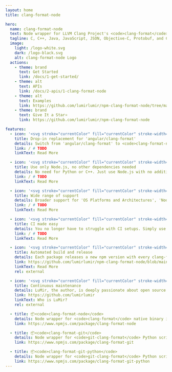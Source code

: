 ```yaml
---
layout: home
title: clang-format-node

hero:
  name: clang-format-node
  text: Node wrapper for LLVM Clang Project's <code>clang-format</code> and <code>git-clang-format</code> native binaries.
  tagline: C, C++, Java, JavaScript, JSON, Objective-C, Protobuf, and C# formatter based on Clang for the Node.js environment.🐉
  image:
    light: /logo-white.svg
    dark: /logo-black.svg
    alt: clang-format-node Logo
  actions:
    - theme: brand
      text: Get Started
      link: /docs/1-get-started/
    - theme: alt
      text: APIs
      link: /docs/2-apis/1-clang-format-node
    - theme: alt
      text: Examples
      link: https://github.com/lumirlumir/npm-clang-format-node/tree/main/examples
    - theme: brand
      text: Give It a Star⭐
      link: https://github.com/lumirlumir/npm-clang-format-node

features:
  - icon: '<svg stroke="currentColor" fill="currentColor" stroke-width="0" viewBox="0 0 448 512" height="32px" width="32px" xmlns="http://www.w3.org/2000/svg"><path d="M185.7 268.1h76.2l-38.1-91.6-38.1 91.6zM223.8 32L16 106.4l31.8 275.7 176 97.9 176-97.9 31.8-275.7zM354 373.8h-48.6l-26.2-65.4H168.6l-26.2 65.4H93.7L223.8 81.5z"></path></svg>'
    title: Drop-in replacement for 'angular/clang-format'
    details: Switch from 'angular/clang-format' to <code>clang-format-node</code> in no time.
    link: / # TODO
    linkText: Read More

  - icon: '<svg stroke="currentColor" fill="currentColor" stroke-width="0" viewBox="0 0 448 512" height="32px" width="32px" xmlns="http://www.w3.org/2000/svg"><path d="M224 508c-6.7 0-13.5-1.8-19.4-5.2l-61.7-36.5c-9.2-5.2-4.7-7-1.7-8 12.3-4.3 14.8-5.2 27.9-12.7 1.4-.8 3.2-.5 4.6.4l47.4 28.1c1.7 1 4.1 1 5.7 0l184.7-106.6c1.7-1 2.8-3 2.8-5V149.3c0-2.1-1.1-4-2.9-5.1L226.8 37.7c-1.7-1-4-1-5.7 0L36.6 144.3c-1.8 1-2.9 3-2.9 5.1v213.1c0 2 1.1 4 2.9 4.9l50.6 29.2c27.5 13.7 44.3-2.4 44.3-18.7V167.5c0-3 2.4-5.3 5.4-5.3h23.4c2.9 0 5.4 2.3 5.4 5.3V378c0 36.6-20 57.6-54.7 57.6-10.7 0-19.1 0-42.5-11.6l-48.4-27.9C8.1 389.2.7 376.3.7 362.4V149.3c0-13.8 7.4-26.8 19.4-33.7L204.6 9c11.7-6.6 27.2-6.6 38.8 0l184.7 106.7c12 6.9 19.4 19.8 19.4 33.7v213.1c0 13.8-7.4 26.7-19.4 33.7L243.4 502.8c-5.9 3.4-12.6 5.2-19.4 5.2zm149.1-210.1c0-39.9-27-50.5-83.7-58-57.4-7.6-63.2-11.5-63.2-24.9 0-11.1 4.9-25.9 47.4-25.9 37.9 0 51.9 8.2 57.7 33.8.5 2.4 2.7 4.2 5.2 4.2h24c1.5 0 2.9-.6 3.9-1.7s1.5-2.6 1.4-4.1c-3.7-44.1-33-64.6-92.2-64.6-52.7 0-84.1 22.2-84.1 59.5 0 40.4 31.3 51.6 81.8 56.6 60.5 5.9 65.2 14.8 65.2 26.7 0 20.6-16.6 29.4-55.5 29.4-48.9 0-59.6-12.3-63.2-36.6-.4-2.6-2.6-4.5-5.3-4.5h-23.9c-3 0-5.3 2.4-5.3 5.3 0 31.1 16.9 68.2 97.8 68.2 58.4-.1 92-23.2 92-63.4z"></path></svg>'
    title: Use only Node.js, no other dependencies needed
    details: No need for Python or C++. Just use Node.js with no additional dependencies required.
    link: / # TODO
    linkText: Read More

  - icon: '<svg stroke="currentColor" fill="currentColor" stroke-width="0" viewBox="0 0 24 24" height="32px" width="32px" xmlns="http://www.w3.org/2000/svg"><path d="M12 2C6.486 2 2 6.486 2 12v4.143C2 17.167 2.897 18 4 18h1a1 1 0 0 0 1-1v-5.143a1 1 0 0 0-1-1h-.908C4.648 6.987 7.978 4 12 4s7.352 2.987 7.908 6.857H19a1 1 0 0 0-1 1V18c0 1.103-.897 2-2 2h-2v-1h-4v3h6c2.206 0 4-1.794 4-4 1.103 0 2-.833 2-1.857V12c0-5.514-4.486-10-10-10z"></path></svg>'
    title: Wide range of support
    details: Broader support for 'OS Platforms and Architectures', 'Node.js Versions', 'GitHub Actions Runner Images' and 'Docker Build Images'.
    link: / # TODO
    linkText: Read More

  - icon: '<svg stroke="currentColor" fill="currentColor" stroke-width="0" role="img" viewBox="0 0 24 24" height="32px" width="32px" xmlns="http://www.w3.org/2000/svg"><path d="M10.984 13.836a.5.5 0 0 1-.353-.146l-.745-.743a.5.5 0 1 1 .706-.708l.392.391 1.181-1.18a.5.5 0 0 1 .708.707l-1.535 1.533a.504.504 0 0 1-.354.146zm9.353-.147l1.534-1.532a.5.5 0 0 0-.707-.707l-1.181 1.18-.392-.391a.5.5 0 1 0-.706.708l.746.743a.497.497 0 0 0 .706-.001zM4.527 7.452l2.557-1.585A1 1 0 0 0 7.09 4.17L4.533 2.56A1 1 0 0 0 3 3.406v3.196a1.001 1.001 0 0 0 1.527.85zm2.03-2.436L4 6.602V3.406l2.557 1.61zM24 12.5c0 1.93-1.57 3.5-3.5 3.5a3.503 3.503 0 0 1-3.46-3h-2.08a3.503 3.503 0 0 1-3.46 3 3.502 3.502 0 0 1-3.46-3h-.558c-.972 0-1.85-.399-2.482-1.042V17c0 1.654 1.346 3 3 3h.04c.244-1.693 1.7-3 3.46-3 1.93 0 3.5 1.57 3.5 3.5S13.43 24 11.5 24a3.502 3.502 0 0 1-3.46-3H8c-2.206 0-4-1.794-4-4V9.899A5.008 5.008 0 0 1 0 5c0-2.757 2.243-5 5-5s5 2.243 5 5a5.005 5.005 0 0 1-4.952 4.998A2.482 2.482 0 0 0 7.482 12h.558c.244-1.693 1.7-3 3.46-3a3.502 3.502 0 0 1 3.46 3h2.08a3.503 3.503 0 0 1 3.46-3c1.93 0 3.5 1.57 3.5 3.5zm-15 8c0 1.378 1.122 2.5 2.5 2.5s2.5-1.122 2.5-2.5-1.122-2.5-2.5-2.5S9 19.122 9 20.5zM5 9c2.206 0 4-1.794 4-4S7.206 1 5 1 1 2.794 1 5s1.794 4 4 4zm9 3.5c0-1.378-1.122-2.5-2.5-2.5S9 11.122 9 12.5s1.122 2.5 2.5 2.5 2.5-1.122 2.5-2.5zm9 0c0-1.378-1.122-2.5-2.5-2.5S18 11.122 18 12.5s1.122 2.5 2.5 2.5 2.5-1.122 2.5-2.5zm-13 8a.5.5 0 1 0 1 0 .5.5 0 0 0-1 0zm2 0a.5.5 0 1 0 1 0 .5.5 0 0 0-1 0zm12 0c0 1.93-1.57 3.5-3.5 3.5a3.503 3.503 0 0 1-3.46-3.002c-.007.001-.013.005-.021.005l-.506.017h-.017a.5.5 0 0 1-.016-.999l.506-.017c.018-.002.035.006.052.007A3.503 3.503 0 0 1 20.5 17c1.93 0 3.5 1.57 3.5 3.5zm-1 0c0-1.378-1.122-2.5-2.5-2.5S18 19.122 18 20.5s1.122 2.5 2.5 2.5 2.5-1.122 2.5-2.5z"></path></svg>'
    title: CI made easy
    details: You no longer have to struggle with CI setups. Simply use <code>clang-format</code> like any other Node.js packages.
    link: / # TODO
    linkText: Read More

  - icon: '<svg stroke="currentColor" fill="currentColor" stroke-width="0" viewBox="0 0 24 24" height="32px" width="32px" xmlns="http://www.w3.org/2000/svg"><path d="M20.001 3C20.5533 3 21.001 3.44772 21.001 4V20C21.001 20.5523 20.5533 21 20.001 21H4.00098C3.44869 21 3.00098 20.5523 3.00098 20V4C3.00098 3.44772 3.44869 3 4.00098 3H20.001ZM17.001 7H7.00098V17H12.001V9.5H14.501V17H17.001V7Z"></path></svg>'
    title: Automated build and release
    details: Each package releases a new npm version with every clang-format update. GitHub Actions automatically checks for updates, builds the packages, and creates a pull request.
    link: https://github.com/lumirlumir/npm-clang-format-node/blob/main/.github/workflows/llvm-build-bump-pr.yml
    linkText: Read More
    rel: external

  - icon: '<svg stroke="currentColor" fill="currentColor" stroke-width="0" viewBox="0 0 24 24" height="32px" width="32px" xmlns="http://www.w3.org/2000/svg"><path fill="none" stroke-width="2" d="M19,9.9999 L19,1.9999 L7,1.9999 L7,13.9999 L14,13.9999 L14,6.9999 L2,6.9999 L2,18.9999 L10,18.9999 M14,23 L20,17 M21,14 C19.8954305,14 19,14.8954305 19,16 C19,17.1045695 19.8954305,18 21,18 C22.1045695,18 23,17.1045695 23,16"></path></svg>'
    title: Continuous maintenance
    details: LuMir, the author, is deeply passionate about open source. Maintenance never stops.
    link: https://github.com/lumirlumir
    linkText: Who is LuMir?
    rel: external

  - title: 📦<code>clang-format-node</code>
    details: Node wrapper for <code>clang-format</code> native binary inspired by angular/clang-format. (The CORE package.)
    link: https://www.npmjs.com/package/clang-format-node

  - title: 📦<code>clang-format-git</code>
    details: Node wrapper for <code>git-clang-format</code> Python script as a standalone native binary to <u>allow execution without a Python dependency</u>.
    link: https://www.npmjs.com/package/clang-format-git

  - title: 📦<code>clang-format-git-python</code>
    details: Node wrapper for <code>git-clang-format</code> Python script. <u>This package requires Python3 as a dependency</u>.
    link: https://www.npmjs.com/package/clang-format-git-python
---
```

